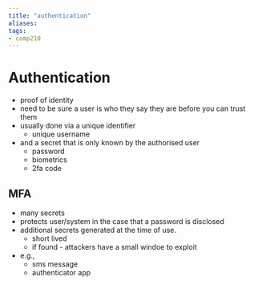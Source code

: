 ```yaml
---
title: "authentication"
aliases: 
tags: 
- comp210
---
```


# Authentication
- proof of identity
- need to be sure a user is who they say they are before you can trust them
- usually done via a unique identifier
	- unique username
- and a secret that is only known by the authorised user
	- password
	- biometrics
	- 2fa code

## MFA
- many secrets
- protects user/system in the case that a password is disclosed
- additional secrets generated at the time of use.
	- short lived
	- if found - attackers have a small windoe to exploit
- e.g.,
	- sms message
	- authenticator app
